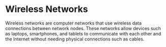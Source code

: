 # Wireless Networks

Wireless networks are computer networks that use wireless data connections between network nodes. These networks allow devices such as laptops, smartphones, and tablets to communicate with each other and the Internet without needing physical connections such as cables.
